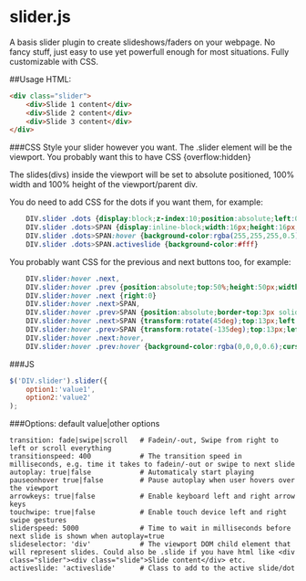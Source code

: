 # slider.js
A basis slider plugin to create slideshows/faders on your webpage. No fancy stuff, just easy to use yet powerfull enough for most situations. Fully customizable with CSS.


##Usage
HTML:
```html
<div class="slider">
    <div>Slide 1 content</div>
    <div>Slide 2 content</div>
    <div>Slide 3 content</div>
</div>
```

###CSS
Style your slider however you want. 
The .slider element will be the viewport. You probably want this to have CSS {overflow:hidden}

The slides(divs) inside the viewport will be set to absolute positioned, 100% width and 100% height of the viewport/parent div.

You do need to add CSS for the dots if you want them, for example:
```css
    DIV.slider .dots {display:block;z-index:10;position:absolute;left:0;right:0;text-align:center}
    DIV.slider .dots>SPAN {display:inline-block;width:16px;height:16px;border-radius:10px;border:1px solid #fff;margin:10px 5px 0;color:transparent;font-size:11px;line-height:15px}
    DIV.slider .dots>SPAN:hover {background-color:rgba(255,255,255,0.5);cursor:pointer}
    DIV.slider .dots>SPAN.activeslide {background-color:#fff}
```
You probably want CSS for the previous and next buttons too, for example:
```css
    DIV.slider:hover .next,
    DIV.slider:hover .prev {position:absolute;top:50%;height:50px;width:50px;border-radius:50px;border:2px transparent #fff;margin:-27px 25px 0;z-index:10;background-color:rgba(0,0,0,0.25)}
    DIV.slider:hover .next {right:0}
    DIV.slider:hover .next>SPAN,
    DIV.slider:hover .prev>SPAN {position:absolute;border-top:3px solid #fff;border-right:3px solid #fff;width:20px;height:20px}
    DIV.slider:hover .next>SPAN {transform:rotate(45deg);top:13px;left:9px}
    DIV.slider:hover .prev>SPAN {transform:rotate(-135deg);top:13px;left:17px}
    DIV.slider:hover .next:hover,
    DIV.slider:hover .prev:hover {background-color:rgba(0,0,0,0.6);cursor:pointer}
```

###JS
```javascript
$('DIV.slider').slider({
    option1:'value1',
    option2:'value2'
);
```

###Options: default value|other options
```
transition: fade|swipe|scroll   # Fadein/-out, Swipe from right to left or scroll everything
transitionspeed: 400            # The transition speed in milliseconds, e.g. time it takes to fadein/-out or swipe to next slide
autoplay: true|false            # Automaticaly start playing
pauseonhover true|false         # Pause autoplay when user hovers over the viewport
arrowkeys: true|false           # Enable keyboard left and right arrow keys    
touchwipe: true|false           # Enable touch device left and right swipe gestures    
sliderspeed: 5000               # Time to wait in milliseconds before next slide is shown when autoplay=true
slideselector: 'div'            # The viewport DOM child element that will represent slides. Could also be .slide if you have html like <div class="slider"><div class="slide">Slide content</div> etc.
activeslide: 'activeslide'      # Class to add to the active slide/dot
```